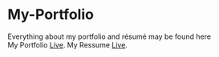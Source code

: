 # My-Portfolio <br />

Everything about my portfolio and résumé may be found here <br />
My Portfolio [Live](https://ibnualii.github.io/My-Portfolio/).
My Ressume [Live](https://ibnualii.github.io/My-Portfolio/ressume/ressume.html).


